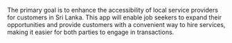 The primary goal is to enhance the accessibility of local service providers for 
customers in Sri Lanka. This app will enable job seekers to expand their 
opportunities and provide customers with a convenient way to hire services, 
making it easier for both parties to engage in transactions. 
